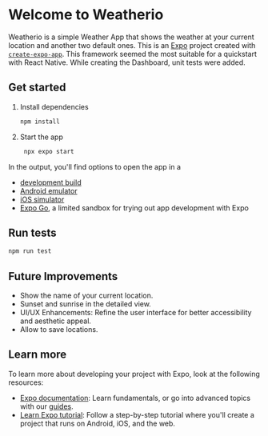 # Welcome to Weatherio

Weatherio is a simple Weather App that shows the weather at your current location and another two default ones. This is an [Expo](https://expo.dev) project created with [`create-expo-app`](https://www.npmjs.com/package/create-expo-app). This framework seemed the most suitable for a quickstart with React Native. While creating the Dashboard, unit tests were added.

## Get started

1. Install dependencies

   ```bash
   npm install
   ```

2. Start the app

   ```bash
    npx expo start
   ```

In the output, you'll find options to open the app in a

- [development build](https://docs.expo.dev/develop/development-builds/introduction/)
- [Android emulator](https://docs.expo.dev/workflow/android-studio-emulator/)
- [iOS simulator](https://docs.expo.dev/workflow/ios-simulator/)
- [Expo Go](https://expo.dev/go), a limited sandbox for trying out app development with Expo


## Run tests

```bash
npm run test
```

## Future Improvements

- Show the name of your current location.
- Sunset and sunrise in the detailed view.
- UI/UX Enhancements: Refine the user interface for better accessibility and aesthetic appeal.
- Allow to save locations.


## Learn more

To learn more about developing your project with Expo, look at the following resources:

- [Expo documentation](https://docs.expo.dev/): Learn fundamentals, or go into advanced topics with our [guides](https://docs.expo.dev/guides).
- [Learn Expo tutorial](https://docs.expo.dev/tutorial/introduction/): Follow a step-by-step tutorial where you'll create a project that runs on Android, iOS, and the web.
